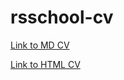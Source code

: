 # rsschool-cv 

[Link to MD CV](https://Bordo951.github.io/rsschool-cv/cv)

[Link to HTML CV](https://Bordo951.github.io/rsschool-cv/)
